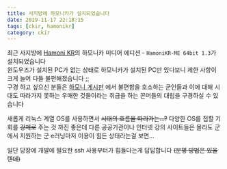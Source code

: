 ```yaml
---
title: 사지방에 하모니카가 설치되었습니다
date: 2019-11-17 22:18:15
tags: [ckir, hamonikr]
category: ckir
---
```

  
최근 사지방에 [Hamoni KR](https://hamonikr.org/)의 하모니카 미디어 에디션 - `HamoniKR-ME 64bit 1.3`가 설치되었습니다  
윈도우즈가 설치된 PC가 없는 상태로 하모니카가 설치된 PC만 있다보니 제한 사항이 크게 늘어 다들 불편해졌습니다 ;;  
구경 하고 싶으신 분들은 [하모니 게시판](https://hamonikr.org/index.php?mid=hamoni_board) 에서 불편함을 호소하는 군인들과 이에 대해 시대도 따라가지 못하는 우매한 것들이라는 취급을 하는 꼰머들의 대립을 구경하실 수 있습니다  
  
새롭게 리눅스 계열 OS를 사용하면서 ~~시대의 흐름을 따라가는...?~~ 다양한 OS를 접할 기회를 ~~강제로~~ 주는 것 까진 좋은데
다른 공공기관이나 인터넷 강의 사이트들은 몰라도 군에서 지원하는 군 e러닝마저 이용이 힘든 상태라는걸 보면...  
  
일단 당장에 개발에 필요한 ssh 사용부터가 힘들다는게 답답합니다  ~~(분명 방법은 있을텐데)~~  

